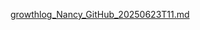 [growthlog_Nancy_GitHub_20250623T11.md](https://github.com/user-attachments/files/20861079/growthlog_Nancy_GitHub_20250623T11.md)

